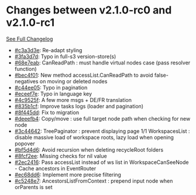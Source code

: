 # Changes between v2.1.0-rc0 and v2.1.0-rc1

[See Full Changelog](https://github.com/pydio/cells/compare/v2.1.0-rc0...v2.1.0-rc1)

- [#c3a3d3e](https://github.com/pydio/cells/commit/c3a3d3e93a2d4cdc24ae12e52fad9f4de1ecdb33): Re-adapt styling
- [#3fa3d7d](https://github.com/pydio/cells/commit/3fa3d7d8dbee77613e7fdab28e0204d55c6cd021): Typo in full-s3 version-store(s)
- [#68e7eab](https://github.com/pydio/cells/commit/68e7eaba1b46b2cd8f906169de0191c8e7385ae2): CanReadPath : must handle virtual nodes case (pass resolver function)
- [#bec4f01](https://github.com/pydio/cells/commit/bec4f015350329c3ae2b921e7da0ff7ed8418289): New method accessList.CanReadPath to avoid false-negatives on moving or deleted nodes
- [#c44ee05](https://github.com/pydio/cells/commit/c44ee05205c4f7a1686801eaf14c70fbf74e3cab): Typo in pagination
- [#eceef7e](https://github.com/pydio/cells/commit/eceef7e65746bb7d3693cfd97cfc10fbe7320253): Typo in language key
- [#4c9525f](https://github.com/pydio/cells/commit/4c9525f2018f4f6f46fd471693aae9998e2d968a): A few more msgs + DE/FR translation
- [#835b1cf](https://github.com/pydio/cells/commit/835b1cf00e3212ccba670ba17103710d25711d34): Improve tasks logs (loader and pagination)
- [#8f445dd](https://github.com/pydio/cells/commit/8f445ddf1a1d56e7305534244b6442f88111119d): Fix to migration
- [#deeefb4](https://github.com/pydio/cells/commit/deeefb43c0d74b8141da3c51b6f7abf8de0720eb): Copy/move : use full target node path when checking for new node
- [#3c44642](https://github.com/pydio/cells/commit/3c44642d049ce43986d5198adc0e1b69a50b1479): TreePaginator : prevent displaying page 1/1 WorkspacesList : disable massive load of workspace roots, lazy load when opening popover
- [#bf5d4d6](https://github.com/pydio/cells/commit/bf5d4d6474edbde8fd8c083ead8cfb083cfa0527): Avoid recursion when deleting recycleRoot folders
- [#8fcf2ee](https://github.com/pydio/cells/commit/8fcf2ee301d19006b6bffb7dfe830e603fa433a7): Missing checks for nil value
- [#2ec2416](https://github.com/pydio/cells/commit/2ec2416675c60b1573c9aa4ac6eee5d511fca9f4): Pass accessList instead of ws list in WorkspaceCanSeeNode - Cache ancestors in EventRouter
- [#ec68dd6](https://github.com/pydio/cells/commit/ec68dd6e313685b6d01965c45f97c1ea8d0ba9db): Implement more precise filtering
- [#c5248e7](https://github.com/pydio/cells/commit/c5248e721b78adf677d8e01e952395c26b6696ba): AncestorsListFromContext : prepend input node when orParents is set
